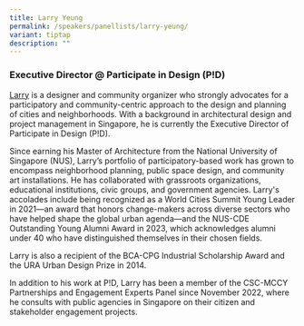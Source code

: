 ```yaml
---
title: Larry Yeung
permalink: /speakers/panellists/larry-yeung/
variant: tiptap
description: ""
---
```

<h3><strong>Executive Director @ Participate in Design (P!D)</strong></h3>
<p><a href="https://sg.linkedin.com/in/larry-yeung-5229b371" rel="noopener nofollow" target="_blank">Larry</a> is
a designer and community organizer who strongly advocates for a participatory
and community-centric approach to the design and planning of cities and
neighborhoods. With a background in architectural design and project management
in Singapore, he is currently the Executive Director of Participate in
Design (P!D).</p>
<p>Since earning his Master of Architecture from the National University
of Singapore (NUS), Larry’s portfolio of participatory-based work has grown
to encompass neighborhood planning, public space design, and community
art installations. He has collaborated with grassroots organizations, educational
institutions, civic groups, and government agencies. Larry's accolades
include being recognized as a World Cities Summit Young Leader in 2021—an
award that honors change-makers across diverse sectors who have helped
shape the global urban agenda—and the NUS-CDE Outstanding Young Alumni
Award in 2023, which acknowledges alumni under 40 who have distinguished
themselves in their chosen fields.</p>
<p>Larry is also a recipient of the BCA-CPG Industrial Scholarship Award
and the URA Urban Design Prize in 2014.</p>
<p>In addition to his work at P!D, Larry has been a member of the CSC-MCCY
Partnerships and Engagement Experts Panel since November 2022, where he
consults with public agencies in Singapore on their citizen and stakeholder
engagement projects.</p>